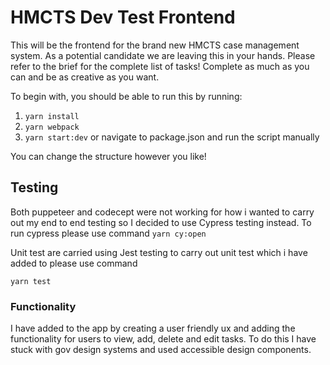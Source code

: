 # HMCTS Dev Test Frontend
This will be the frontend for the brand new HMCTS case management system. As a potential candidate we are leaving
this in your hands. Please refer to the brief for the complete list of tasks! Complete as much as you can and be
as creative as you want.

To begin with, you should be able to run this by running:
1) `yarn install`
2) `yarn webpack`
3) `yarn start:dev` or navigate to package.json and run the script manually

You can change the structure however you like!

## Testing
Both puppeteer and codecept were not working for how i wanted to carry out my end to end testing so I decided to use
Cypress testing instead. To run cypress please use command
```yarn cy:open```

Unit test are carried using Jest testing to carry out unit test which i have added to please use command

```yarn test```

### Functionality
I have added to the app by creating a user friendly ux and adding the functionality for users to view, add, delete and edit tasks.
To do this I have stuck with gov design systems and used accessible design components.
